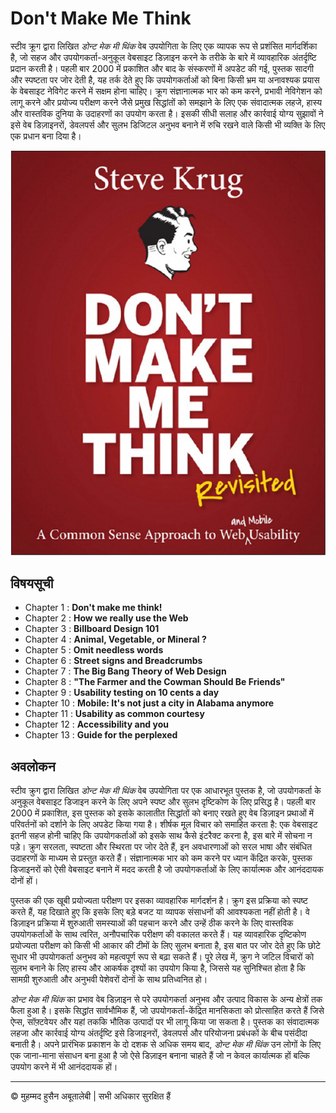 <!-- ©©©©©©©©©©©©©©©©©©©©©©©© All Rights Are Reserved By Muhammad Husain Abootalebi ©©©©©©©©©©©©©©©©©©©©©©©©©©©©©©©©©© -->

# Don't Make Me Think

स्टीव क्रूग द्वारा लिखित *डोन्ट मेक मी थिंक* वेब उपयोगिता के लिए एक व्यापक रूप से प्रशंसित मार्गदर्शिका है, जो सहज और उपयोगकर्ता-अनुकूल वेबसाइट डिज़ाइन करने के तरीके के बारे में व्यावहारिक अंतर्दृष्टि प्रदान करती है। पहली बार 2000 में प्रकाशित और बाद के संस्करणों में अपडेट की गई, पुस्तक सादगी और स्पष्टता पर जोर देती है, यह तर्क देते हुए कि उपयोगकर्ताओं को बिना किसी भ्रम या अनावश्यक प्रयास के वेबसाइट नेविगेट करने में सक्षम होना चाहिए। क्रूग संज्ञानात्मक भार को कम करने, प्रभावी नेविगेशन को लागू करने और प्रयोज्य परीक्षण करने जैसे प्रमुख सिद्धांतों को समझाने के लिए एक संवादात्मक लहजे, हास्य और वास्तविक दुनिया के उदाहरणों का उपयोग करता है। इसकी सीधी सलाह और कार्रवाई योग्य सुझावों ने इसे वेब डिज़ाइनरों, डेवलपर्स और सुलभ डिजिटल अनुभव बनाने में रुचि रखने वाले किसी भी व्यक्ति के लिए एक प्रधान बना दिया है।

![Don't Make Me Think](../../assets/Books/Book%20Covers/1%20-%20Dont%20Make%20Me%20think.webp)

## विषयसूची

* Chapter 1 : **Don't make me think!**
* Chapter 2 : **How we really use the Web**
* Chapter 3 : **Billboard Design 101**
* Chapter 4 : **Animal, Vegetable, or Mineral ?**
* Chapter 5 : **Omit needless words**
* Chapter 6 : **Street signs and Breadcrumbs**
* Chapter 7 : **The Big Bang Theory of Web Design**
* Chapter 8 : **"The Farmer and the Cowman Should Be Friends"**
* Chapter 9 : **Usability testing on 10 cents a day**
* Chapter 10 : **Mobile: It's not just a city in Alabama anymore**
* Chapter 11 : **Usability as common courtesy**
* Chapter 12 : **Accessibility and you**
* Chapter 13 : **Guide for the perplexed**

## अवलोकन

स्टीव क्रुग द्वारा लिखित *डोन्ट मेक मी थिंक* वेब उपयोगिता पर एक आधारभूत पुस्तक है, जो उपयोगकर्ता के अनुकूल वेबसाइट डिजाइन करने के लिए अपने स्पष्ट और सुलभ दृष्टिकोण के लिए प्रसिद्ध है। पहली बार 2000 में प्रकाशित, इस पुस्तक को इसके कालातीत सिद्धांतों को बनाए रखते हुए वेब डिज़ाइन प्रथाओं में परिवर्तनों को दर्शाने के लिए अपडेट किया गया है। शीर्षक मूल विचार को समाहित करता है: एक वेबसाइट इतनी सहज होनी चाहिए कि उपयोगकर्ताओं को इसके साथ कैसे इंटरैक्ट करना है, इस बारे में सोचना न पड़े। क्रुग सरलता, स्पष्टता और स्थिरता पर जोर देते हैं, इन अवधारणाओं को सरल भाषा और संबंधित उदाहरणों के माध्यम से प्रस्तुत करते हैं। संज्ञानात्मक भार को कम करने पर ध्यान केंद्रित करके, पुस्तक डिजाइनरों को ऐसी वेबसाइट बनाने में मदद करती है जो उपयोगकर्ताओं के लिए कार्यात्मक और आनंददायक दोनों हों।

पुस्तक की एक खूबी प्रयोज्यता परीक्षण पर इसका व्यावहारिक मार्गदर्शन है। क्रुग इस प्रक्रिया को स्पष्ट करते हैं, यह दिखाते हुए कि इसके लिए बड़े बजट या व्यापक संसाधनों की आवश्यकता नहीं होती है। वे डिज़ाइन प्रक्रिया में शुरुआती समस्याओं की पहचान करने और उन्हें ठीक करने के लिए वास्तविक उपयोगकर्ताओं के साथ त्वरित, अनौपचारिक परीक्षण की वकालत करते हैं। यह व्यावहारिक दृष्टिकोण प्रयोज्यता परीक्षण को किसी भी आकार की टीमों के लिए सुलभ बनाता है, इस बात पर जोर देते हुए कि छोटे सुधार भी उपयोगकर्ता अनुभव को महत्वपूर्ण रूप से बढ़ा सकते हैं। पूरे लेख में, क्रुग ने जटिल विचारों को सुलभ बनाने के लिए हास्य और आकर्षक दृश्यों का उपयोग किया है, जिससे यह सुनिश्चित होता है कि सामग्री शुरुआती और अनुभवी पेशेवरों दोनों के साथ प्रतिध्वनित हो।

*डोन्ट मेक मी थिंक* का प्रभाव वेब डिज़ाइन से परे उपयोगकर्ता अनुभव और उत्पाद विकास के अन्य क्षेत्रों तक फैला हुआ है। इसके सिद्धांत सार्वभौमिक हैं, जो उपयोगकर्ता-केंद्रित मानसिकता को प्रोत्साहित करते हैं जिसे ऐप्स, सॉफ़्टवेयर और यहां तक ​​कि भौतिक उत्पादों पर भी लागू किया जा सकता है। पुस्तक का संवादात्मक लहजा और कार्रवाई योग्य अंतर्दृष्टि इसे डिजाइनरों, डेवलपर्स और परियोजना प्रबंधकों के बीच पसंदीदा बनाती है। अपने प्रारंभिक प्रकाशन के दो दशक से अधिक समय बाद, *डोन्ट मेक मी थिंक* उन लोगों के लिए एक जाना-माना संसाधन बना हुआ है जो ऐसे डिज़ाइन बनाना चाहते हैं जो न केवल कार्यात्मक हों बल्कि उपयोग करने में भी आनंददायक हों।

---

© मुहम्मद हुसैन अबूतालेबी | सभी अधिकार सुरक्षित हैं

<!-- ©©©©©©©©©©©©©©©©©©©©©©©© All Rights Are Reserved By Muhammad Husain Abootalebi ©©©©©©©©©©©©©©©©©©©©©©©©©©©©©©©©©© -->
